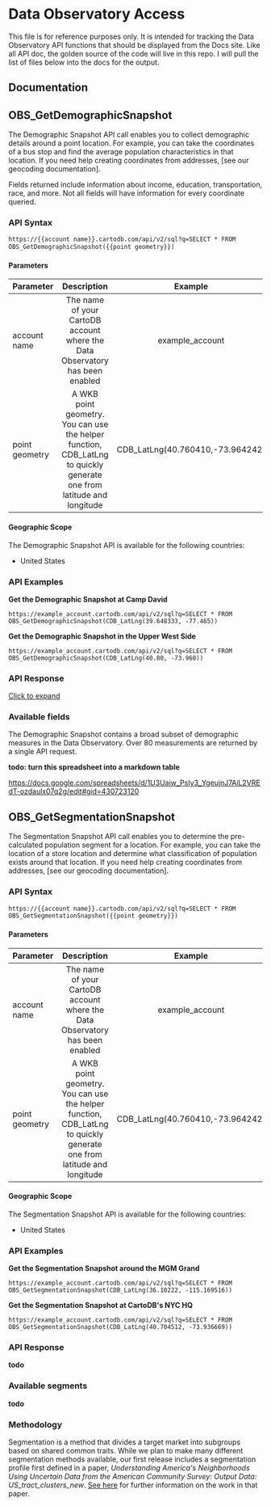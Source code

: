 # Data Observatory Access

This file is for reference purposes only. It is intended for tracking the Data Observatory API functions that should be displayed from the Docs site. Like all API doc, the golden source of the code will live in this repo. I will pull the list of files below into the docs for the output.

## Documentation

## OBS_GetDemographicSnapshot

The Demographic Snapshot API call enables you to collect demographic details around a point location. For example, you can take the coordinates of a bus stop and find the average population characteristics in that location. If you need help creating coordinates from addresses, [see our geocoding documentation].

Fields returned include information about income, education, transportation, race, and more. Not all fields will have information for every coordinate queried.


### API Syntax

```html
https://{{account name}}.cartodb.com/api/v2/sql?q=SELECT * FROM
OBS_GetDemographicSnapshot({{point geometry}})
```

#### Parameters

| Parameter  | Description  |  Example  |
|---|:-:|:-:|
| account name  | The name of your CartoDB account where the Data Observatory has been enabled  | example_account  |
| point geometry  |  A WKB point geometry. You can use the helper function, CDB_LatLng to quickly generate one from latitude and longitude | CDB_LatLng(40.760410,-73.964242)  |

#### Geographic Scope

The Demographic Snapshot API is available for the following countries:

* United States

### API Examples

__Get the Demographic Snapshot at Camp David__

```text
https://example_account.cartodb.com/api/v2/sql?q=SELECT * FROM
OBS_GetDemographicSnapshot(CDB_LatLng(39.648333, -77.465))
```
__Get the Demographic Snapshot in the Upper West Side__

```text
https://example_account.cartodb.com/api/v2/sql?q=SELECT * FROM
OBS_GetDemographicSnapshot(CDB_LatLng(40.80, -73.960))
```

### API Response

[Click to expand](https://gist.github.com/ohasselblad/c9e59a6e8da35728d0d81dfed131ed17)

### Available fields

The Demographic Snapshot contains a broad subset of demographic measures in the Data Observatory. Over 80 measurements are returned by a single API request.

__todo: turn this spreadsheet into a markdown table__

https://docs.google.com/spreadsheets/d/1U3Uajw_PsIy3_YgeujnJ7AiL2VREdT-ozdaulx07q2g/edit#gid=430723120

## OBS_GetSegmentationSnapshot

The Segmentation Snapshot API call enables you to determine the pre-calculated population segment for a location. For example, you can take the location of a store location and determine what classification of population exists around that location. If you need help creating coordinates from addresses, [see our geocoding documentation].

### API Syntax

```html
https://{{account name}}.cartodb.com/api/v2/sql?q=SELECT * FROM
OBS_GetSegmentationSnapshot({{point geometry}})
```

#### Parameters

| Parameter  | Description  |  Example  |
|---|:-:|:-:|
| account name  | The name of your CartoDB account where the Data Observatory has been enabled  | example_account  |
| point geometry  |  A WKB point geometry. You can use the helper function, CDB_LatLng to quickly generate one from latitude and longitude | CDB_LatLng(40.760410,-73.964242)  |

#### Geographic Scope

The Segmentation Snapshot API is available for the following countries:

* United States

### API Examples

__Get the Segmentation Snapshot around the MGM Grand__

```text
https://example_account.cartodb.com/api/v2/sql?q=SELECT * FROM
OBS_GetSegmentationSnapshot(CDB_LatLng(36.10222, -115.169516))
```
__Get the Segmentation Snapshot at CartoDB's NYC HQ__

```text
https://example_account.cartodb.com/api/v2/sql?q=SELECT * FROM
OBS_GetSegmentationSnapshot(CDB_LatLng(40.704512, -73.936669))
```

### API Response

__todo__

### Available segments

__todo__

### Methodology

Segmentation is a method that divides a target market into subgroups based on shared common traits. While we plan to make many different segmentation methods available, our first release includes a segmentation profile first defined in a paper, _Understanding America's Neighborhoods Using Uncertain Data from the American Community Survey: Output Data: US_tract_clusters_new_. [See here](http://www.tandfonline.com/doi/pdf/10.1080/00045608.2015.1052335) for further information on the work in that paper.  
